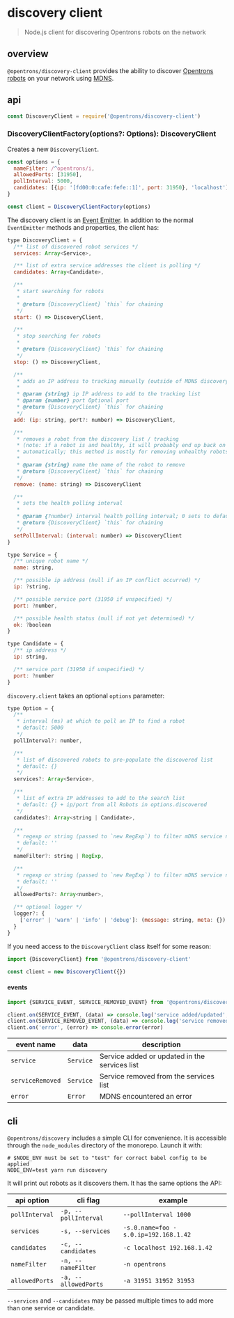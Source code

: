 # discovery client

> Node.js client for discovering Opentrons robots on the network

## overview

`@opentrons/discovery-client` provides the ability to discover [Opentrons robots][ot-2] on your network using [MDNS][].

[ot-2]: http://opentrons.com/ot-2
[mdns]: https://en.wikipedia.org/wiki/Multicast_DNS

## api

```js
const DiscoveryClient = require('@opentrons/discovery-client')
```

### DiscoveryClientFactory(options?: Options): DiscoveryClient

Creates a new `DiscoveryClient`.

```js
const options = {
  nameFilter: /^opentrons/i,
  allowedPorts: [31950],
  pollInterval: 5000,
  candidates: [{ip: '[fd00:0:cafe:fefe::1]', port: 31950}, 'localhost']
}

const client = DiscoveryClientFactory(options)
```

The discovery client is an [Event Emitter][event-emitter]. In addition to the normal `EventEmitter` methods and properties, the client has:

```js
type DiscoveryClient = {
  /** list of discovered robot services */
  services: Array<Service>,

  /** list of extra service addresses the client is polling */
  candidates: Array<Candidate>,

  /**
   * start searching for robots
   *
   * @return {DiscoveryClient} `this` for chaining
   */
  start: () => DiscoveryClient,

  /**
   * stop searching for robots
   *
   * @return {DiscoveryClient} `this` for chaining
   */
  stop: () => DiscoveryClient,

  /**
   * adds an IP address to tracking manually (outside of MDNS discovery)
   *
   * @param {string} ip IP address to add to the tracking list
   * @param {number} port Optional port
   * @return {DiscoveryClient} `this` for chaining
   */
  add: (ip: string, port?: number) => DiscoveryClient,

  /**
   * removes a robot from the discovery list / tracking
   * (note: if a robot is and healthy, it will probably end up back on the list
   * automatically; this method is mostly for removing unhealthy robots)
   *
   * @param {string} name the name of the robot to remove
   * @return {DiscoveryClient} `this` for chaining
   */
  remove: (name: string) => DiscoveryClient

  /**
   * sets the health polling interval
   *
   * @param {?number} interval health polling interval; 0 sets to default
   * @return {DiscoveryClient} `this` for chaining
   */
  setPollInterval: (interval: number) => DiscoveryClient
}
```

```js
type Service = {
  /** unique robot name */
  name: string,

  /** possible ip address (null if an IP conflict occurred) */
  ip: ?string,

  /** possible service port (31950 if unspecified) */
  port: ?number,

  /** possible health status (null if not yet determined) */
  ok: ?boolean
}
```

```js
type Candidate = {
  /** ip address */
  ip: string,

  /** service port (31950 if unspecified) */
  port: ?number
}
```

`discovery.client` takes an optional `options` parameter:

```js
type Option = {
  /**
   * interval (ms) at which to poll an IP to find a robot
   * default: 5000
   */
  pollInterval?: number,

  /**
   * list of discovered robots to pre-populate the discovered list
   * default: {}
   */
  services?: Array<Service>,

  /**
   * list of extra IP addresses to add to the search list
   * default: {} + ip/port from all Robots in options.discovered
   */
  candidates?: Array<string | Candidate>,

  /**
   * regexp or string (passed to `new RegExp`) to filter mDNS service names
   * default: ''
   */
  nameFilter?: string | RegExp,

  /**
   * regexp or string (passed to `new RegExp`) to filter mDNS service names
   * default: ''
   */
  allowedPorts?: Array<number>,

  /** optional logger */
  logger?: {
    ['error' | 'warn' | 'info' | 'debug']: (message: string, meta: {}) => void
  }
}
```

If you need access to the `DiscoveryClient` class itself for some reason:

```js
import {DiscoveryClient} from '@opentrons/discovery-client'

const client = new DiscoveryClient({})
```

[event-emitter]: https://nodejs.org/api/events.html

#### events

```js
import {SERVICE_EVENT, SERVICE_REMOVED_EVENT} from '@opentrons/discovery-client'

client.on(SERVICE_EVENT, (data) => console.log('service added/updated', data))
client.on(SERVICE_REMOVED_EVENT, (data) => console.log('service removed', data))
client.on('error', (error) => console.error(error)
```

| event name       | data      | description                                   |
| ---------------- | --------- | --------------------------------------------- |
| `service`        | `Service` | Service added or updated in the services list |
| `serviceRemoved` | `Service` | Service removed from the services list        |
| `error`          | `Error`   | MDNS encountered an error                     |

## cli

`@opentrons/discovery` includes a simple CLI for convenience. It is accessible through the `node_modules` directory of the monorepo. Launch it with:

```shell
# $NODE_ENV must be set to "test" for correct babel config to be applied
NODE_ENV=test yarn run discovery
```

It will print out robots as it discovers them. It has the same options the API:

| api option     | cli flag             | example                              |
| -------------- | -------------------- | ------------------------------------ |
| `pollInterval` | `-p, --pollInterval` | `--pollInterval 1000`                |
| `services`     | `-s, --services`     | `-s.0.name=foo -s.0.ip=192.168.1.42` |
| `candidates`   | `-c, --candidates`   | `-c localhost 192.168.1.42`          |
| `nameFilter`   | `-n, --nameFilter`   | `-n opentrons`                       |
| `allowedPorts` | `-a, --allowedPorts` | `-a 31951 31952 31953`               |

`--services` and `--candidates` may be passed multiple times to add more than one service or candidate.
